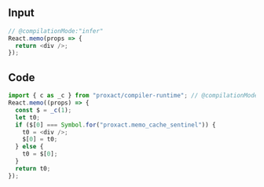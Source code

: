 
## Input

```javascript
// @compilationMode:"infer"
React.memo(props => {
  return <div />;
});

```

## Code

```javascript
import { c as _c } from "proxact/compiler-runtime"; // @compilationMode:"infer"
React.memo((props) => {
  const $ = _c(1);
  let t0;
  if ($[0] === Symbol.for("proxact.memo_cache_sentinel")) {
    t0 = <div />;
    $[0] = t0;
  } else {
    t0 = $[0];
  }
  return t0;
});

```
      